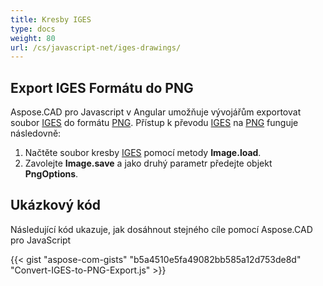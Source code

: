```yaml
---
title: Kresby IGES
type: docs
weight: 80
url: /cs/javascript-net/iges-drawings/
---
```


## **Export IGES Formátu do PNG**

Aspose.CAD pro Javascript v Angular umožňuje vývojářům exportovat soubor [IGES](https://docs.fileformat.com/cad/iges/) do formátu [PNG](https://docs.fileformat.com/image/png/).
Přístup k převodu [IGES](https://docs.fileformat.com/cad/iges/) na [PNG](https://docs.fileformat.com/image/png/) funguje následovně:

1. Načtěte soubor kresby [IGES](https://docs.fileformat.com/cad/iges/) pomocí metody **Image.load**.
1. Zavolejte **Image.save** a jako druhý parametr předejte objekt **PngOptions**.

## Ukázkový kód

Následující kód ukazuje, jak dosáhnout stejného cíle pomocí Aspose.CAD pro JavaScript

{{< gist "aspose-com-gists" "b5a4510e5fa49082bb585a12d753de8d" "Convert-IGES-to-PNG-Export.js" >}}
